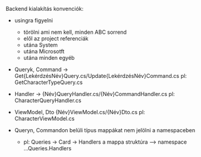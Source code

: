 Backend kialakítás konvenciók:
- usingra figyelni
   - törölni ami nem kell, minden ABC sorrend
   - elől az project referenciák
   - utána System
   - utána Microsotft
   - utána minden egyéb

- Queryk, Command -> Get{LekérdzésNév}Query.cs/Update{LekérdzésNév}Command.cs pl: GetCharacterTypeQuery.cs
- Handler -> {Név}QueryHandler.cs/{Név}CommandHandler.cs pl: CharacterQueryHandler.cs
- ViewModel, Dto {Név}ViewModel.cs/{Név}Dto.cs pl: CharacterViewModel.cs

- Queryn, Commandon belüli típus mappákat nem jelölni a namespaceben
   - pl: Queries -> Card -> Handlers a mappa struktúra --> namespace ...Queries.Handlers
